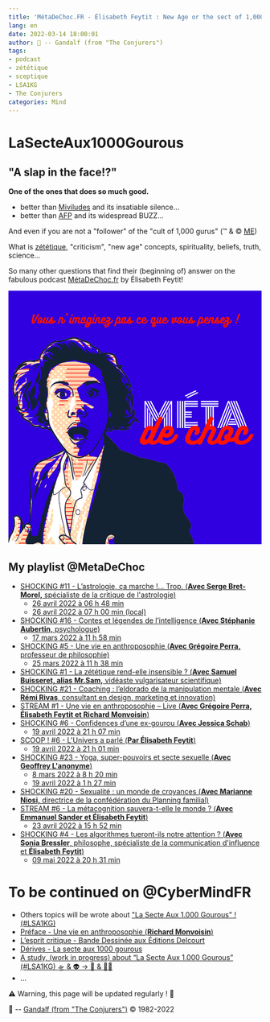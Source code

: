 ```yaml
---
title: 'MétaDeChoc.FR - Élisabeth Feytit : New Age or the sect of 1,000 gurus…'
lang: en
date: 2022-03-14 18:00:01
author: 🧙 -- Gandalf (from "The Conjurers")
tags:
- podcast
- zététique
- sceptique
- LSA1KG
- The Conjurers
categories: Mind
---
```


# LaSecteAux1000Gourous #

## "A slap in the face!?" ##

**One of the ones that does so much good.**

- better than [Miviludes](https://en.wikipedia.org/wiki/MIVILUDES) and its insatiable silence…
- better than [AFP](https://en.wikipedia.org/wiki/Agence_France-Presse) and its widespread BUZZ…

And even if you are not a "follower" of the "cult of 1,000 gurus" (™ & © [ME](mailto:gandalf@gk2.net))
<!-- more -->

What is [zététique](https://en.wikipedia.org/wiki/Zététique), "criticism", "new age" concepts, spirituality, beliefs, truth, science…

So many other questions that find their (beginning of) answer on the fabulous podcast [MétaDeChoc.fr](https://metadechoc.fr/) by Élisabeth Feytit! 

<img src="/uploads/images/visuels/METADECHOC_PIPPA_AVATAR_MAKER.png" width="1000px" heigth="1000px">

## My playlist @MetaDeChoc ##
- [SHOCKING #11 - L’astrologie, ça marche !… Trop. (**Avec Serge Bret-Morel,** spécialiste de la critique de l'astrologie)](https://metadechoc.fr/podcast/lastrologie-ca-marche-trop/)
  - [26 avril 2022 à 06 h 48 min](https://metadechoc.fr/podcast/lastrologie-ca-marche-trop/#comment-1172)
  - [26 avril 2022 à 07 h 00 min (local)](https://cybermind.fr/fr/Mind/Comments/Comments-MetaDeChoc-202204260700)
- [SHOCKING #16 - Contes et légendes de l’intelligence (**Avec Stéphanie Aubertin,** psychologue)](https://metadechoc.fr/podcast/contes-et-legendes-de-lintelligence)
  - [17 mars 2022 à 11 h 58 min](https://metadechoc.fr/podcast/contes-et-legendes-de-lintelligence/#comment-1081)
- [SHOCKING #5 - Une vie en anthroposophie (**Avec Grégoire Perra,** professeur de philosophie)](https://metadechoc.fr/podcast/une-vie-en-anthroposophie)
  - [25 mars 2022 à 11 h 38 min](https://metadechoc.fr/podcast/une-vie-en-anthroposophie/#comment-1096)
- [SHOCKING #1 - La zététique rend-elle insensible ? (**Avec Samuel Buisseret, alias Mr.Sam,** vidéaste vulgarisateur scientifique)](https://metadechoc.fr/podcast/la-zetetique-rend-elle-insensible-avec-samuel-buisseret/)
- [SHOCKING #21 - Coaching : l’eldorado de la manipulation mentale (**Avec Rémi Rivas**, consultant en design, marketing et innovation)](https://metadechoc.fr/podcast/coaching-eldorado-de-la-manipulation-mentale/)
- [STREAM #1 - Une vie en anthroposophie – Live (**Avec Grégoire Perra, Élisabeth Feytit et Richard Monvoisin**)](https://metadechoc.fr/podcast/stream-1-une-vie-en-anthroposophie-livre/)
- [SHOCKING #6 - Confidences d’une ex-gourou (**Avec Jessica Schab**)](https://metadechoc.fr/podcast/confidences-dune-ex-gourou/)
  - [19 avril 2022 à 21 h 07 min](https://metadechoc.fr/podcast/confidences-dune-ex-gourou/#comment-1166)
- [SCOOP ! #6 - L'Univers a parlé (**Par Élisabeth Feytit**)](https://metadechoc.fr/annonce/scoop-6-l-univers-a-parle/)
  - [19 avril 2022 à 21 h 01 min](https://metadechoc.fr/annonce/scoop-6-l-univers-a-parle/#comment-1165)
- [SHOCKING #23 - Yoga, super-pouvoirs et secte sexuelle (**Avec Geoffrey L'anonyme**)](https://metadechoc.fr/podcast/yoga-super-pouvoirs-et-secte-sexuelle/)
  - [8 mars 2022 à 8 h 20 min](https://metadechoc.fr/podcast/yoga-super-pouvoirs-et-secte-sexuelle/#comment-1067)
  - [19 avril 2022 à 1 h 27 min](https://metadechoc.fr/podcast/yoga-super-pouvoirs-et-secte-sexuelle/#comment-1160)
- [SHOCKING #20 - Sexualité : un monde de croyances (**Avec Marianne Niosi,** directrice de la confédération du Planning familial)](https://metadechoc.fr/podcast/sexualite-un-monde-de-croyances/)
- [STREAM #6 - La métacognition sauvera-t-elle le monde ? (**Avec Emmanuel Sander et Élisabeth Feytit**)](https://metadechoc.fr/podcast/sexualite-un-monde-de-croyances/)
  - [23 avril 2022 à 15 h 52 min](https://metadechoc.fr/podcast/la-metacognition-sauvera-t-elle-le-monde/#comment-1170)
- [SHOCKING #4 - Les algorithmes tueront-ils notre attention ? (**Avec Sonia Bressler**, philosophe, spécialiste de la communication d'influence et **Élisabeth Feytit**)](https://metadechoc.fr/podcast/les-algorithmes-tueront-ils-notre-attention/)
  - [09 mai 2022 à 20 h 31 min](https://metadechoc.fr/podcast/les-algorithmes-tueront-ils-notre-attention/#comment-1212)

# To be continued on @CyberMindFR #

- Others topics will be wrote about ["La Secte Aux 1.000 Gourous" ! (#LSA1KG)](https://cybermind.fr/tags/LSA1KG/)
- [Préface - Une vie en anthroposophie (**Richard Monvoisin**)](https://cybermind.fr/fr/Mind/Preface-Une-vie-en-anthroposophie/)
- [L’esprit critique - Bande Dessinée aux Éditions Delcourt](https://cybermind.fr/fr/Mind/Livres/L_esprit-critique-Bande-Dessinee-aux-Editions-Delcourt/)
- [Dérives - La secte aux 1000 gourous](https://cybermind.fr/fr/Mind/Derives-La-secte-aux-1000-gourous/)
- [A study, (work in progress) about “La Secte Aux 1.000 Gourous” (#LSA1KG) 🛸 & 👽 -> 🦄 & 🧚‍♀️](https://cybermind.fr/tags/LSA1KG/)
- …


⚠️ Warning, this page will be updated regularly ! 👀

🧙 -- [Gandalf (from "The Conjurers")](mailto:Gandalf@Gk2.NET?subject=The%20Conjurers%20%3F) ©️ 1982-2022